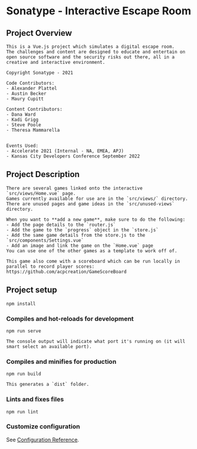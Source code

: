 # Sonatype - Interactive Escape Room

## Project Overview
```
This is a Vue.js project which simulates a digital escape room. 
The challenges and content are designed to educate and entertain on open source software and the security risks out there, all in a creative and interactive environment. 

Copyright Sonatype - 2021

Code Contributors:
- Alexander Plattel
- Austin Becker
- Maury Cupitt

Content Contributors:
- Dana Ward
- Kadi Grigg
- Steve Poole
- Theresa Mammarella


Events Used:
- Accelerate 2021 (Internal - NA, EMEA, APJ)
- Kansas City Developers Conference September 2022
```

## Project Description
```
There are several games linked onto the interactive `src/views/Home.vue` page.
Games currently available for use are in the `src/views/` directory.
There are unused pages and game ideas in the `src/unused-views` directory.

When you want to **add a new game**, make sure to do the following:
- Add the page details to the `router.js`
- Add the game to the `progress` object in the `store.js`
- Add the same game details from the store.js to the `src/components/Settings.vue`
- Add an image and link the game on the `Home.vue` page
You can use one of the other games as a template to work off of.

This game also come with a scoreboard which can be run locally in parallel to record player scores: https://github.com/acpcreation/GameScoreBoard
```


## Project setup
```
npm install
```

### Compiles and hot-reloads for development
```
npm run serve

The console output will indicate what port it's running on (it will smart select an available port).
```

### Compiles and minifies for production
```
npm run build

This generates a `dist` folder.
```

### Lints and fixes files
```
npm run lint
```

### Customize configuration
See [Configuration Reference](https://cli.vuejs.org/config/).
